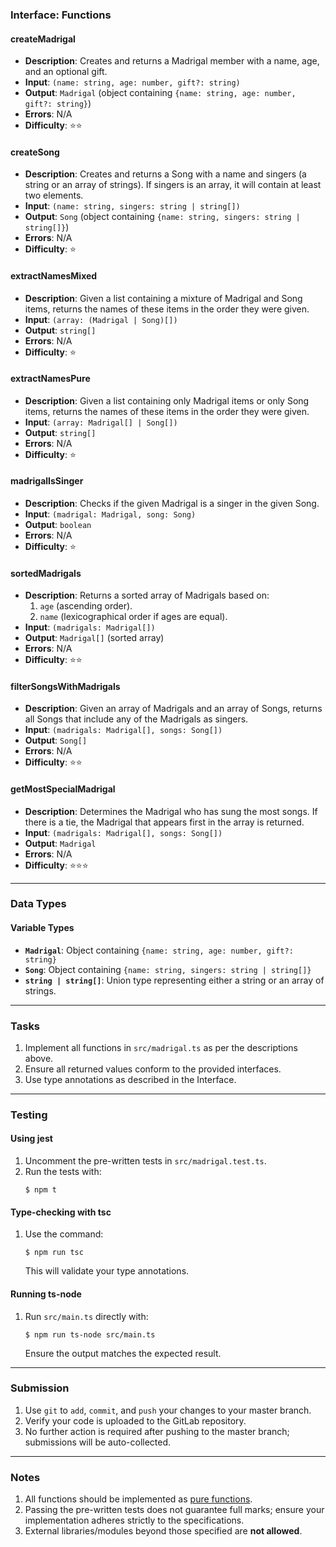 ### Interface: Functions

#### createMadrigal
- **Description**: Creates and returns a Madrigal member with a name, age, and an optional gift.
- **Input**: `(name: string, age: number, gift?: string)`
- **Output**: `Madrigal` (object containing `{name: string, age: number, gift?: string}`)
- **Errors**: N/A
- **Difficulty**: ⭐⭐

#### createSong
- **Description**: Creates and returns a Song with a name and singers (a string or an array of strings). If singers is an array, it will contain at least two elements.
- **Input**: `(name: string, singers: string | string[])`
- **Output**: `Song` (object containing `{name: string, singers: string | string[]}`)
- **Errors**: N/A
- **Difficulty**: ⭐

#### extractNamesMixed
- **Description**: Given a list containing a mixture of Madrigal and Song items, returns the names of these items in the order they were given.
- **Input**: `(array: (Madrigal | Song)[])`
- **Output**: `string[]`
- **Errors**: N/A
- **Difficulty**: ⭐

#### extractNamesPure
- **Description**: Given a list containing only Madrigal items or only Song items, returns the names of these items in the order they were given.
- **Input**: `(array: Madrigal[] | Song[])`
- **Output**: `string[]`
- **Errors**: N/A
- **Difficulty**: ⭐

#### madrigalIsSinger
- **Description**: Checks if the given Madrigal is a singer in the given Song. 
- **Input**: `(madrigal: Madrigal, song: Song)`
- **Output**: `boolean`
- **Errors**: N/A
- **Difficulty**: ⭐

#### sortedMadrigals
- **Description**: Returns a sorted array of Madrigals based on:
  1. `age` (ascending order).
  2. `name` (lexicographical order if ages are equal).
- **Input**: `(madrigals: Madrigal[])`
- **Output**: `Madrigal[]` (sorted array)
- **Errors**: N/A
- **Difficulty**: ⭐⭐

#### filterSongsWithMadrigals
- **Description**: Given an array of Madrigals and an array of Songs, returns all Songs that include any of the Madrigals as singers.
- **Input**: `(madrigals: Madrigal[], songs: Song[])`
- **Output**: `Song[]`
- **Errors**: N/A
- **Difficulty**: ⭐⭐

#### getMostSpecialMadrigal
- **Description**: Determines the Madrigal who has sung the most songs. If there is a tie, the Madrigal that appears first in the array is returned.
- **Input**: `(madrigals: Madrigal[], songs: Song[])`
- **Output**: `Madrigal`
- **Errors**: N/A
- **Difficulty**: ⭐⭐⭐

---

### Data Types

#### Variable Types
- **`Madrigal`**: Object containing `{name: string, age: number, gift?: string}`
- **`Song`**: Object containing `{name: string, singers: string | string[]}`
- **`string | string[]`**: Union type representing either a string or an array of strings.

---

### Tasks

1. Implement all functions in `src/madrigal.ts` as per the descriptions above.
2. Ensure all returned values conform to the provided interfaces.
3. Use type annotations as described in the Interface.

---

### Testing

#### Using jest
1. Uncomment the pre-written tests in `src/madrigal.test.ts`.
2. Run the tests with:
   ```shell
   $ npm t
   ```

#### Type-checking with tsc
1. Use the command:
   ```shell
   $ npm run tsc
   ```
   This will validate your type annotations.

#### Running ts-node
1. Run `src/main.ts` directly with:
   ```shell
   $ npm run ts-node src/main.ts
   ```
   Ensure the output matches the expected result.

---

### Submission

1. Use `git` to `add`, `commit`, and `push` your changes to your master branch.
2. Verify your code is uploaded to the GitLab repository.
3. No further action is required after pushing to the master branch; submissions will be auto-collected.

---

### Notes

1. All functions should be implemented as [pure functions](https://en.wikipedia.org/wiki/Pure_function).
2. Passing the pre-written tests does not guarantee full marks; ensure your implementation adheres strictly to the specifications.
3. External libraries/modules beyond those specified are **not allowed**.
